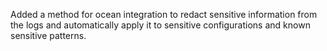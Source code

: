 Added a method for ocean integration to redact sensitive information from the logs and automatically apply it to sensitive configurations and known sensitive patterns.